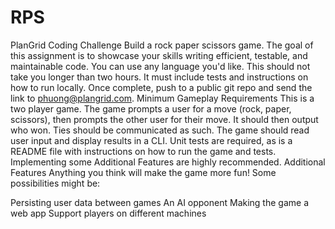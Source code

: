 # RPS
PlanGrid Coding Challenge
Build a rock paper scissors game.
The goal of this assignment is to showcase your skills writing efficient, testable, and maintainable code. You can use any language you'd like. This should not take you longer than two hours. It must include tests and instructions on how to run locally.
Once complete, push to a public git repo and send the link to phuong@plangrid.com.
Minimum Gameplay Requirements
This is a two player game. The game prompts a user for a move (rock, paper, scissors), then prompts the other user for their move. It should then output who won. Ties should be communicated as such. The game should read user input and display results in a CLI.
Unit tests are required, as is a README file with instructions on how to run the game and tests.
Implementing some Additional Features are highly recommended.
Additional Features
Anything you think will make the game more fun! Some possibilities might be:

Persisting user data between games
An AI opponent
Making the game a web app
Support players on different machines


